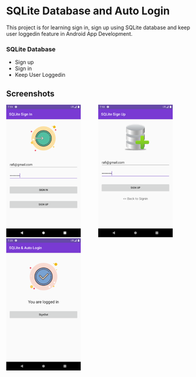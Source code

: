 # SQLite Database and Auto Login

This project is for learning sign in, sign up using SQLite database and keep user loggedin feature in Android App Development.

### SQLite Database
  - Sign up
  - Sign in
  - Keep User Loggedin
 
## Screenshots
<img src="screenshots/signin.png" width="200"> &nbsp;&nbsp;&nbsp;&nbsp;&nbsp;&nbsp;&nbsp;&nbsp;&nbsp;&nbsp; <img src="screenshots/sign_up.png" width="200">&nbsp;&nbsp;&nbsp;&nbsp;&nbsp;&nbsp;&nbsp;&nbsp;&nbsp;&nbsp; <img src="screenshots/loggedin.png" width="200">
